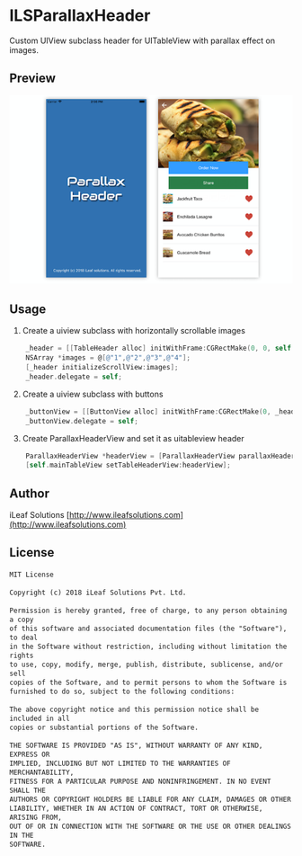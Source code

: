 ILSParallaxHeader
=======================

Custom UIView subclass header for UITableView with parallax effect on images. 

## Preview
<img src="./Asset/Screenshot.png?raw=false">

## Usage

1. Create a uiview subclass with horizontally scrollable images

```objective-c     
    _header = [[TableHeader alloc] initWithFrame:CGRectMake(0, 0, self.view.frame.size.width, kHeaderViewHeight)];
    NSArray *images = @[@"1",@"2",@"3",@"4"];
    [_header initializeScrollView:images];
    _header.delegate = self;
```
2. Create a uiview subclass with buttons

```objective-c 
    _buttonView = [[ButtonView alloc] initWithFrame:CGRectMake(0, _header.frame.size.height-kButtonPadding, self.view.frame.size.width, kButtonViewHeight)];
    _buttonView.delegate = self;
```

3. Create ParallaxHeaderView and set it as uitableview header

```objective-c 
    ParallaxHeaderView *headerView = [ParallaxHeaderView parallaxHeaderViewWithSubView:@"pass first custom uiview subclass here" withButtonView:@"pass second custom uiview subclass here"];
    [self.mainTableView setTableHeaderView:headerView];
```

## Author
iLeaf Solutions
 [http://www.ileafsolutions.com](http://www.ileafsolutions.com)


## License

    MIT License

	Copyright (c) 2018 iLeaf Solutions Pvt. Ltd.

	Permission is hereby granted, free of charge, to any person obtaining a copy
	of this software and associated documentation files (the "Software"), to deal
	in the Software without restriction, including without limitation the rights
	to use, copy, modify, merge, publish, distribute, sublicense, and/or sell
	copies of the Software, and to permit persons to whom the Software is
	furnished to do so, subject to the following conditions:

	The above copyright notice and this permission notice shall be included in all
	copies or substantial portions of the Software.

	THE SOFTWARE IS PROVIDED "AS IS", WITHOUT WARRANTY OF ANY KIND, EXPRESS OR
	IMPLIED, INCLUDING BUT NOT LIMITED TO THE WARRANTIES OF MERCHANTABILITY,
	FITNESS FOR A PARTICULAR PURPOSE AND NONINFRINGEMENT. IN NO EVENT SHALL THE
	AUTHORS OR COPYRIGHT HOLDERS BE LIABLE FOR ANY CLAIM, DAMAGES OR OTHER
	LIABILITY, WHETHER IN AN ACTION OF CONTRACT, TORT OR OTHERWISE, ARISING FROM,
	OUT OF OR IN CONNECTION WITH THE SOFTWARE OR THE USE OR OTHER DEALINGS IN THE
	SOFTWARE.

    

